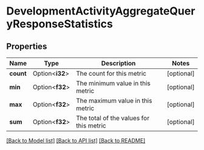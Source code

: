 # DevelopmentActivityAggregateQueryResponseStatistics

## Properties

Name | Type | Description | Notes
------------ | ------------- | ------------- | -------------
**count** | Option<**i32**> | The count for this metric | [optional]
**min** | Option<**f32**> | The minimum value in this metric | [optional]
**max** | Option<**f32**> | The maximum value in this metric | [optional]
**sum** | Option<**f32**> | The total of the values for this metric | [optional]

[[Back to Model list]](../README.md#documentation-for-models) [[Back to API list]](../README.md#documentation-for-api-endpoints) [[Back to README]](../README.md)


